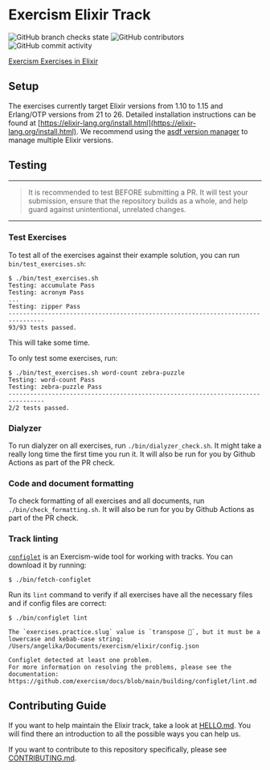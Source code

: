 # Exercism Elixir Track

![GitHub branch checks state](https://img.shields.io/github/checks-status/exercism/elixir/main)
![GitHub contributors](https://img.shields.io/github/contributors-anon/exercism/elixir)
![GitHub commit activity](https://img.shields.io/github/commit-activity/m/exercism/elixir)

[Exercism Exercises in Elixir](https://exercism.org/tracks/elixir)

## Setup

The exercises currently target Elixir versions from 1.10 to 1.15 and Erlang/OTP versions from 21 to 26. Detailed installation instructions can be found at
[https://elixir-lang.org/install.html](https://elixir-lang.org/install.html). We recommend using the [asdf version manager](https://github.com/asdf-vm/asdf) to manage multiple Elixir versions.

## Testing

---

> It is recommended to test BEFORE submitting a PR. It will test your submission, ensure
> that the repository builds as a whole, and help guard against unintentional, unrelated changes.

---

### Test Exercises

To test all of the exercises against their example solution, you can run `bin/test_exercises.sh`:

```shell
$ ./bin/test_exercises.sh
Testing: accumulate Pass
Testing: acronym Pass
...
Testing: zipper Pass
--------------------------------------------------------------------------------
93/93 tests passed.
```

This will take some time.

To only test some exercises, run:

```shell
$ ./bin/test_exercises.sh word-count zebra-puzzle
Testing: word-count Pass
Testing: zebra-puzzle Pass
--------------------------------------------------------------------------------
2/2 tests passed.
```

### Dialyzer

To run dialyzer on all exercises, run `./bin/dialyzer_check.sh`. It might take a really long time the first time you run it. It will also be run for you by Github Actions as part of the PR check.

### Code and document formatting

To check formatting of all exercises and all documents, run `./bin/check_formatting.sh`. It will also be run for you by Github Actions as part of the PR check.

### Track linting

[`configlet`](https://github.com/exercism/configlet) is an Exercism-wide tool for working with tracks. You can download it by running:

```shell
$ ./bin/fetch-configlet
```

Run its `lint` command to verify if all exercises have all the necessary files and if config files are correct:

```shell
$ ./bin/configlet lint

The `exercises.practice.slug` value is `transpose 🙂`, but it must be a lowercase and kebab-case string:
/Users/angelika/Documents/exercism/elixir/config.json

Configlet detected at least one problem.
For more information on resolving the problems, please see the documentation:
https://github.com/exercism/docs/blob/main/building/configlet/lint.md
```

## Contributing Guide

If you want to help maintain the Elixir track, take a look at [HELLO.md](https://github.com/exercism/elixir/blob/master/HELLO.md). You will find there an introduction to all the possible ways you can help us.

If you want to contribute to this repository specifically, please see [CONTRIBUTING.md](https://github.com/exercism/elixir/blob/master/CONTRIBUTING.md).
